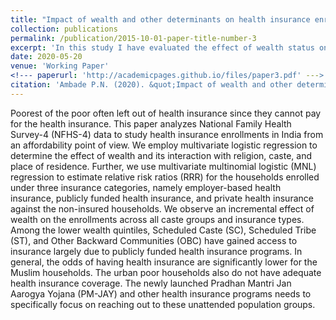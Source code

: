 ```yaml
---
title: "Impact of wealth and other determinants on health insurance enrollment in India: An empirical analysis of National Family Health Survey-4 (2015-16)"
collection: publications
permalink: /publication/2015-10-01-paper-title-number-3
excerpt: 'In this study I have evaluated the effect of wealth status on health insurance enrollment in India'
date: 2020-05-20
venue: 'Working Paper'
<!--- paperurl: 'http://academicpages.github.io/files/paper3.pdf' --->
citation: 'Ambade P.N. (2020). &quot;Impact of wealth and other determinants on health insurance enrollment in India: An empirical analysis of National Family Health Survey-4 (2015-16)&quot; <i>Working Paper</i>.'
---
```

Poorest of the poor often left out of health insurance since they cannot pay for the health insurance. This paper analyzes National Family Health Survey-4 (NFHS-4) data to study health insurance enrollments in India from an affordability point of view. We employ multivariate logistic regression to determine the effect of wealth and its interaction with religion, caste, and place of residence. Further, we use multivariate multinomial logistic (MNL) regression to estimate relative risk ratios (RRR) for the households enrolled under three insurance categories, namely employer-based health insurance, publicly funded health insurance, and private health insurance against the non-insured households. We observe an incremental effect of wealth on the enrollments across all caste groups and insurance types. Among the lower wealth quintiles, Scheduled Caste (SC), Scheduled Tribe (ST), and Other Backward Communities (OBC) have gained access to insurance largely due to publicly funded health insurance programs. In general, the odds of having health insurance are significantly lower for the Muslim households. The urban poor households also do not have adequate health insurance coverage. The newly launched Pradhan Mantri Jan Aarogya Yojana (PM-JAY) and other health insurance programs needs to specifically focus on reaching out to these unattended population groups. 

<!---[Download paper here](http://academicpages.github.io/files/paper3.pdf)

Recommended citation: Ambade P.N. (2020). "Impact of wealth and other determinants on health insurance enrollment in India: An empirical analysis of National Family Health Survey-4 (2015-16)" <i>Working Paper</i>.
